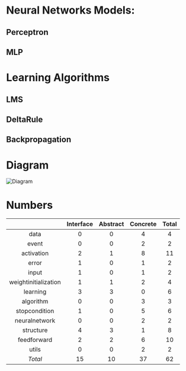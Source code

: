 # Neural Networks Models:

## Perceptron
## MLP

# Learning Algorithms

## LMS
## DeltaRule
## Backpropagation

# Diagram

![Diagram](https://github.com/wfcreations/SANNMF/blob/master/diagrams/framework.bmp)

# Numbers

|						| Interface |	Abstract 	| Concrete	| Total	|
|:---------------------:|:---------:|:-------------:|:---------:|:-----:|
|data					| 0			| 0				| 4			| 4		|
|event					| 0			| 0				| 2			| 2		|
|activation				| 2			| 1				| 8			| 11	|
|error					| 1			| 0				| 1			| 2		|
|input					| 1			| 0				| 1			| 2		|
|weightinitialization	| 1			| 1				| 2			| 4		|
|learning				| 3			| 3				| 0			| 6		|
|algorithm				| 0			| 0				| 3			| 3		|
|stopcondition			| 1			| 0				| 5			| 6		|
|neuralnetwork			| 0			| 0				| 2			| 2		|
|structure				| 4			| 3				| 1			| 8		|
|feedforward			| 2			| 2				| 6			| 10	|
|utils					| 0			| 0				| 2			| 2		|
|				*Total*	| 15		| 10			| 37		| 62	|